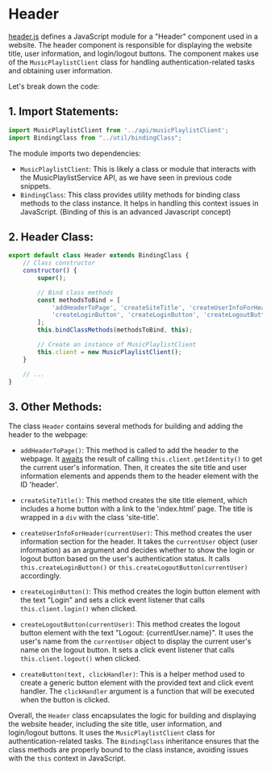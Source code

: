 # Header
[header.js](./header.js) defines a JavaScript module for a "Header" component used in a website. The header component is responsible for displaying the website title, user information, and login/logout buttons. The component makes use of the `MusicPlaylistClient` class for handling authentication-related tasks and obtaining user information.

Let's break down the code:

## 1. Import Statements:
```javascript
import MusicPlaylistClient from '../api/musicPlaylistClient';
import BindingClass from "../util/bindingClass";
```
The module imports two dependencies:
- `MusicPlaylistClient`: This is likely a class or module that interacts with the MusicPlaylistService API, as we have seen in previous code snippets.
- `BindingClass`: This class provides utility methods for binding class methods to the class instance. It helps in handling this context issues in JavaScript. (Binding of this is an advanced Javascript concept)

## 2. Header Class:
```javascript
export default class Header extends BindingClass {
    // Class constructor
    constructor() {
        super();

        // Bind class methods
        const methodsToBind = [
            'addHeaderToPage', 'createSiteTitle', 'createUserInfoForHeader',
            'createLoginButton', 'createLoginButton', 'createLogoutButton'
        ];
        this.bindClassMethods(methodsToBind, this);

        // Create an instance of MusicPlaylistClient
        this.client = new MusicPlaylistClient();
    }

    // ...
}
```

## 3. Other Methods:
The class `Header` contains several methods for building and adding the header to the webpage:

- `addHeaderToPage()`: This method is called to add the header to the webpage. It [awaits](https://www.theodinproject.com/lessons/node-path-javascript-async-and-await) the result of calling `this.client.getIdentity()` to get the current user's information. Then, it creates the site title and user information elements and appends them to the header element with the ID 'header'.

- `createSiteTitle()`: This method creates the site title element, which includes a home button with a link to the 'index.html' page. The title is wrapped in a `div` with the class 'site-title'.

- `createUserInfoForHeader(currentUser)`: This method creates the user information section for the header. It takes the `currentUser` object (user information) as an argument and decides whether to show the login or logout button based on the user's authentication status. It calls `this.createLoginButton()` or `this.createLogoutButton(currentUser)` accordingly.

- `createLoginButton()`: This method creates the login button element with the text "Login" and sets a click event listener that calls `this.client.login()` when clicked.

- `createLogoutButton(currentUser)`: This method creates the logout button element with the text "Logout: {currentUser.name}". It uses the user's name from the `currentUser` object to display the current user's name on the logout button. It sets a click event listener that calls `this.client.logout()` when clicked.

- `createButton(text, clickHandler)`: This is a helper method used to create a generic button element with the provided text and click event handler. The `clickHandler` argument is a function that will be executed when the button is clicked.

Overall, the `Header` class encapsulates the logic for building and displaying the website header, including the site title, user information, and login/logout buttons. It uses the `MusicPlaylistClient` class for authentication-related tasks. The `BindingClass` inheritance ensures that the class methods are properly bound to the class instance, avoiding issues with the `this` context in JavaScript.